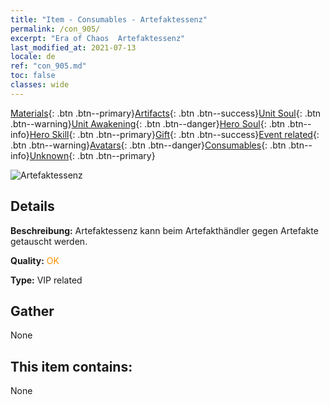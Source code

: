 ```yaml
---
title: "Item - Consumables - Artefaktessenz"
permalink: /con_905/
excerpt: "Era of Chaos  Artefaktessenz"
last_modified_at: 2021-07-13
locale: de
ref: "con_905.md"
toc: false
classes: wide
---
```

 [Materials](/ItemsDE/){: .btn .btn--primary}[Artifacts](/ItemsDE/Artifacts/){: .btn .btn--success}[Unit Soul](/ItemsDE/UnitSoul/){: .btn .btn--warning}[Unit Awakening](/ItemsDE/UnitAwakening/){: .btn .btn--danger}[Hero Soul](/ItemsDE/HeroSoul/){: .btn .btn--info}[Hero Skill](/ItemsDE/HeroSkill/){: .btn .btn--primary}[Gift](/ItemsDE/Gift/){: .btn .btn--success}[Event related](/ItemsDE/Events/){: .btn .btn--warning}[Avatars](/ItemsDE/Avatars/){: .btn .btn--danger}[Consumables](/ItemsDE/Consumables/){: .btn .btn--info}[Unknown](/ItemsDE/Unknown/){: .btn .btn--primary}

 ![Artefaktessenz](/images/t/i_99.png)

## Details
 **Beschreibung:** Artefaktessenz kann beim Artefakthändler gegen Artefakte getauscht werden.

 **Quality:** <span style="color: #FF8C00">OK</span>

 **Type:** VIP related

## Gather

  None

## This item contains:

  None

